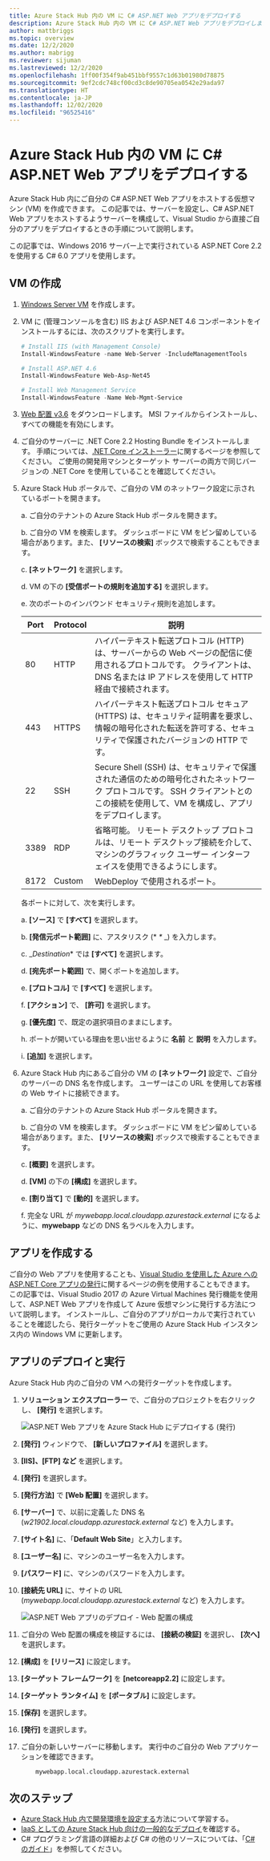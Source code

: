 ```yaml
---
title: Azure Stack Hub 内の VM に C# ASP.NET Web アプリをデプロイする
description: Azure Stack Hub 内の VM に C# ASP.NET Web アプリをデプロイします。
author: mattbriggs
ms.topic: overview
ms.date: 12/2/2020
ms.author: mabrigg
ms.reviewer: sijuman
ms.lastreviewed: 12/2/2020
ms.openlocfilehash: 1ff00f354f9ab451bbf9557c1d63b01980d78875
ms.sourcegitcommit: 9ef2cdc748cf00cd3c8de90705ea0542e29ada97
ms.translationtype: HT
ms.contentlocale: ja-JP
ms.lasthandoff: 12/02/2020
ms.locfileid: "96525416"
---
```

# <a name="deploy-a-c-aspnet-web-app-to-a-vm-in-azure-stack-hub"></a>Azure Stack Hub 内の VM に C# ASP.NET Web アプリをデプロイする

Azure Stack Hub 内にご自分の C# ASP.NET Web アプリをホストする仮想マシン (VM) を作成できます。 この記事では、サーバーを設定し、C# ASP.NET Web アプリをホストするようサーバーを構成して、Visual Studio から直接ご自分のアプリをデプロイするときの手順について説明します。

この記事では、Windows 2016 サーバー上で実行されている ASP.NET Core 2.2 を使用する C# 6.0 アプリを使用します。

## <a name="create-a-vm"></a>VM の作成

1. [Windows Server VM](azure-stack-quick-windows-portal.md) を作成します。

1. VM に (管理コンソールを含む) IIS および ASP.NET 4.6 コンポーネントをインストールするには、次のスクリプトを実行します。

    ```PowerShell  
    # Install IIS (with Management Console)
    Install-WindowsFeature -name Web-Server -IncludeManagementTools
    
    # Install ASP.NET 4.6
    Install-WindowsFeature Web-Asp-Net45
    
    # Install Web Management Service
    Install-WindowsFeature -Name Web-Mgmt-Service
    ```

1. [Web 配置 v3.6](https://www.microsoft.com/download/details.aspx?id=43717) をダウンロードします。 MSI ファイルからインストールし、すべての機能を有効にします。

1. ご自分のサーバーに .NET Core 2.2 Hosting Bundle をインストールします。 手順については、[.NET Core インストーラー](https://dotnet.microsoft.com/download/dotnet-core/2.2)に関するページを参照してください。 ご使用の開発用マシンとターゲット サーバーの両方で同じバージョンの .NET Core を使用していることを確認してください。

1. Azure Stack Hub ポータルで、ご自分の VM のネットワーク設定に示されているポートを開きます。

    a. ご自分のテナントの Azure Stack Hub ポータルを開きます。

    b. ご自分の VM を検索します。 ダッシュボードに VM をピン留めしている場合があります。また、 **[リソースの検索]** ボックスで検索することもできます。

    c. **[ネットワーク]** を選択します。

    d. VM の下の **[受信ポートの規則を追加する]** を選択します。

    e. 次のポートのインバウンド セキュリティ規則を追加します。

    | Port | Protocol | 説明 |
    | --- | --- | --- |
    | 80 | HTTP | ハイパーテキスト転送プロトコル (HTTP) は、サーバーからの Web ページの配信に使用されるプロトコルです。 クライアントは、DNS 名または IP アドレスを使用して HTTP 経由で接続されます。 |
    | 443 | HTTPS | ハイパーテキスト転送プロトコル セキュア (HTTPS) は、セキュリティ証明書を要求し、情報の暗号化された転送を許可する、セキュリティで保護されたバージョンの HTTP です。  |
    | 22 | SSH | Secure Shell (SSH) は、セキュリティで保護された通信のための暗号化されたネットワーク プロトコルです。 SSH クライアントとのこの接続を使用して、VM を構成し、アプリをデプロイします。 |
    | 3389 | RDP | 省略可能。 リモート デスクトップ プロトコルは、リモート デスクトップ接続を介して、マシンのグラフィック ユーザー インターフェイスを使用できるようにします。   |
    | 8172 | Custom | WebDeploy で使用されるポート。 |

    各ポートに対して、次を実行します。

    a. **[ソース]** で **[すべて]** を選択します。

    b. **[発信元ポート範囲]** に、アスタリスク (* *\** _) を入力します。

    c. _*Destination** では **[すべて]** を選択します。

    d. **[宛先ポート範囲]** で、開くポートを追加します。

    e. **[プロトコル]** で **[すべて]** を選択します。

    f. **[アクション]** で、 **[許可]** を選択します。

    g. **[優先度]** で、既定の選択項目のままにします。

    h. ポートが開いている理由を思い出せるように **名前** と **説明** を入力します。

    i. **[追加]** を選択します。

1.  Azure Stack Hub 内にあるご自分の VM の **[ネットワーク]** 設定で、ご自分のサーバーの DNS 名を作成します。 ユーザーはこの URL を使用してお客様の Web サイトに接続できます。

    a. ご自分のテナントの Azure Stack Hub ポータルを開きます。

    b. ご自分の VM を検索します。 ダッシュボードに VM をピン留めしている場合があります。また、 **[リソースの検索]** ボックスで検索することもできます。

    c. **[概要]** を選択します。

    d. **[VM]** の下の **[構成]** を選択します。

    e. **[割り当て]** で **[動的]** を選択します。

    f. 完全な URL が *mywebapp.local.cloudapp.azurestack.external* になるように、**mywebapp** などの DNS 名ラベルを入力します。

## <a name="create-an-app"></a>アプリを作成する 

ご自分の Web アプリを使用することも、[Visual Studio を使用した Azure への ASP.NET Core アプリの発行](/aspnet/core/tutorials/razor-pages/razor-pages-start?tabs=visual-studio&view=aspnetcore-2.2)に関するページの例を使用することもできます。 この記事では、Visual Studio 2017 の Azure Virtual Machines 発行機能を使用して、ASP.NET Web アプリを作成して Azure 仮想マシンに発行する方法について説明します。 インストールし、ご自分のアプリがローカルで実行されていることを確認したら、発行ターゲットをご使用の Azure Stack Hub インスタンス内の Windows VM に更新します。

## <a name="deploy-and-run-the-app"></a>アプリのデプロイと実行

Azure Stack Hub 内のご自分の VM への発行ターゲットを作成します。

1. **ソリューション エクスプローラー** で、ご自分のプロジェクトを右クリックし、 **[発行]** を選択します。

    ![ASP.NET Web アプリを Azure Stack Hub にデプロイする (発行)](media/azure-stack-dev-start-howto-vm-dotnet/deploy-app-to-azure-stack.png)

1. **[発行]** ウィンドウで、 **[新しいプロファイル]** を選択します。
1. **[IIS]、[FTP] など** を選択します。
1. **[発行]** を選択します。
1. **[発行方法]** で **[Web 配置]** を選択します。
1. **[サーバー]** で、以前に定義した DNS 名 (*w21902.local.cloudapp.azurestack.external* など) を入力します。
1. **[サイト名]** に、「**Default Web Site**」と入力します。
1. **[ユーザー名]** に、マシンのユーザー名を入力します。
1. **[パスワード]** に、マシンのパスワードを入力します。
1. **[接続先 URL]** に、サイトの URL (*mywebapp.local.cloudapp.azurestack.external* など) を入力します。

    ![ASP.NET Web アプリのデプロイ - Web 配置の構成](media/azure-stack-dev-start-howto-vm-dotnet/configure-web-deploy.png)

1. ご自分の Web 配置の構成を検証するには、 **[接続の検証]** を選択し、 **[次へ]** を選択します。
1. **[構成]** を **[リリース]** に設定します。
1. **[ターゲット フレームワーク]** を **[netcoreapp2.2]** に設定します。
1. **[ターゲット ランタイム]** を **[ポータブル]** に設定します。
1. **[保存]** を選択します。
1. **[発行]** を選択します。
1. ご自分の新しいサーバーに移動します。 実行中のご自分の Web アプリケーションを確認できます。

    ```http  
        mywebapp.local.cloudapp.azurestack.external
    ```

## <a name="next-steps"></a>次のステップ

- [Azure Stack Hub 内で開発環境を設定する](azure-stack-dev-start.md)方法について学習する。
- [IaaS としての Azure Stack Hub 向けの一般的なデプロイ](azure-stack-dev-start-deploy-app.md)を確認する。
- C# プログラミング言語の詳細および C# の他のリソースについては、「[C# のガイド](/dotnet/csharp/)」を参照してください。
